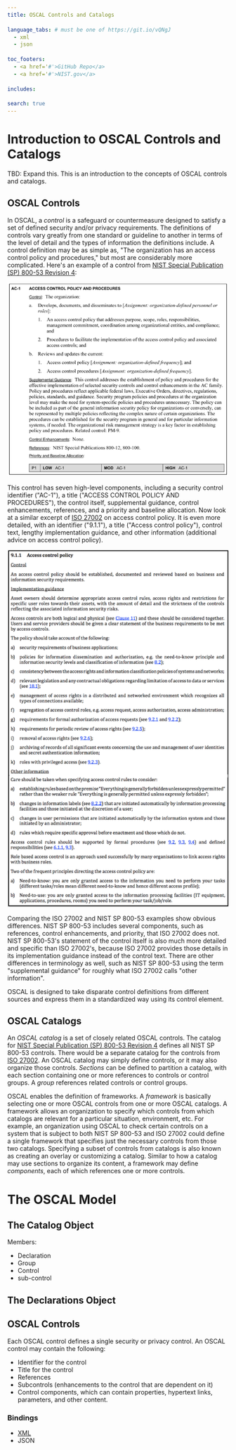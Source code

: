 ```yaml
---
title: OSCAL Controls and Catalogs

language_tabs: # must be one of https://git.io/vQNgJ
  - xml
  - json

toc_footers:
  - <a href='#'>GitHub Repo</a>
  - <a href='#'>NIST.gov</a>

includes:

search: true
---
```

# Introduction to OSCAL Controls and Catalogs
TBD: Expand this. This is an introduction to the concepts of OSCAL controls and catalogs.

## OSCAL Controls
In OSCAL, a *control* is a safeguard or countermeasure designed to satisfy a set of defined security and/or privacy requirements. The definitions of controls vary greatly from one standard or guideline to another in terms of the level of detail and the types of information the definitions include. A control definition may be as simple as, "The organization has an access control policy and procedures," but most are considerably more complicated. Here's an example of a control from [NIST Special Publication (SP) 800-53 Revision 4](https://doi.org/10.6028/NIST.SP.800-53r4):

![800-53Rev4AC1](/docs/graphics/NIST-SP-800-53-Rev4-AC1.png "NIST SP 800-53 Rev 4 AC-1")

This control has seven high-level components, including a security control identifier ("AC-1"), a title ("ACCESS CONTROL POLICY AND PROCEDURES"), the control itself, supplemental guidance, control enhancements, references, and a priority and baseline allocation. Now look at a similar excerpt of [ISO 27002](https://www.iso.org/standard/54533.html) on access control policy. It is even more detailed, with an identifier ("9.1.1"), a title ("Access control policy"), control text, lengthy implementation guidance, and other information (additional advice on access control policy).

![ISO27002911](/docs/graphics/ISO-27002-Control-9.1.1.png "ISO 27002 Control 9.1.1")

Comparing the ISO 27002 and NIST SP 800-53 examples show obvious differences. NIST SP 800-53 includes several components, such as references, control enhancements, and priority, that ISO 27002 does not. NIST SP 800-53's statement of the control itself is also much more detailed and specific than ISO 27002's, because ISO 27002 provides those details in its implementation guidance instead of the control text. There are other differences in terminology as well, such as NIST SP 800-53 using the term "supplemental guidance" for roughly what ISO 27002 calls "other information".

OSCAL is designed to take disparate control definitions from different sources and express them in a standardized way using its control element.

## OSCAL Catalogs
An *OSCAL catalog* is a set of closely related OSCAL controls. The catalog for [NIST Special Publication (SP) 800-53 Revision 4](https://doi.org/10.6028/NIST.SP.800-53r4) defines all NIST SP 800-53 controls. There would be a separate catalog for the controls from [ISO 27002](https://www.iso.org/standard/54533.html). An OSCAL catalog may simply define controls, or it may also organize those controls. *Sections* can be defined to partition a catalog, with each section containing one or more references to controls or control groups. A *group* references related controls or control groups.

OSCAL enables the definition of frameworks. A *framework* is basically selecting one or more OSCAL controls from one or more OSCAL catalogs. A framework allows an organization to specify which controls from which catalogs are relevant for a particular situation, environment, etc. For example, an organization using OSCAL to check certain controls on a system that is subject to both NIST SP 800-53 and ISO 27002 could define a single framework that specifies just the necessary controls from those two catalogs. Specifying a subset of controls from catalogs is also known as creating an overlay or customizing a catalog. Similar to how a catalog may use sections to organize its content, a framework may define *components*, each of which references one or more controls. 

# The OSCAL Model

## The Catalog Object


Members:

* Declaration
* Group
* Control
* sub-control

## The Declarations Object



## OSCAL Controls
Each OSCAL control defines a single security or privacy control. An OSCAL control may contain the following:

* Identifier for the control
* Title for the control
* References 
* Subcontrols (enhancements to the control that are dependent on it) 
* Control components, which can contain properties, hypertext links, parameters, and other content.

### Bindings

* [XML](xml/catalog.md#control)
* JSON
